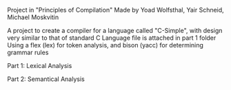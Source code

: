Project in "Principles of Compilation"
Made by Yoad Wolfsthal, Yair Schneid, Michael Moskvitin

A project to create a compiler for a language called "C-Simple", with design very similar to that of standard C
Language file is attached in part 1 folder
Using a flex (lex) for token analysis, and bison (yacc) for determining grammar rules

Part 1: Lexical Analysis

Part 2: Semantical Analysis
